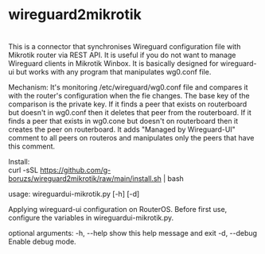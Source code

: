 #
# wireguard2mikrotik
#
This is a connector that synchronises Wireguard configuration file with Mikrotik router via REST API. It is useful if you do not want to manage Wireguard clients in Mikrotik Winbox. It is basically designed for wireguard-ui but works with any program that manipulates wg0.conf file.

Mechanism:
It's monitoring /etc/wireguard/wg0.conf file and compares it with the router's configuration when the fie changes.
The base key of the comparison is the private key.
If it finds a peer that exists on routerboard but doesn't in wg0.conf then it deletes that peer from the routerboard.
If it finds a peer that exists in wg0.cone but doesn't on routerboard then it creates the peer on routerboard.
It adds "Managed by Wireguard-UI" comment to all peers on routeros and manipulates only the peers that have this comment.
  
Install:  
curl -sSL https://github.com/g-boruzs/wireguard2mikrotik/raw/main/install.sh | bash  
  
  
usage: wireguardui-mikrotik.py [-h] [-d]  

    
Applying wireguard-ui configuration on RouterOS.
Before first use, configure the variables in wireguardui-mikrotik.py.
  
optional arguments:
  -h, --help   show this help message and exit
  -d, --debug  Enable debug mode.  
   
